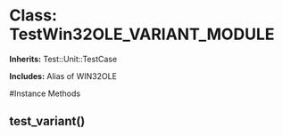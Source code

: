 # Class: TestWin32OLE_VARIANT_MODULE
**Inherits:** Test::Unit::TestCase
    
**Includes:** Alias of WIN32OLE
  




#Instance Methods
## test_variant() [](#method-i-test_variant)

